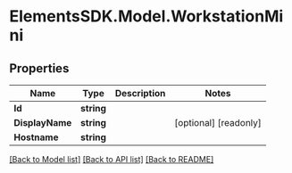 # ElementsSDK.Model.WorkstationMini

## Properties

Name | Type | Description | Notes
------------ | ------------- | ------------- | -------------
**Id** | **string** |  | 
**DisplayName** | **string** |  | [optional] [readonly] 
**Hostname** | **string** |  | 

[[Back to Model list]](../README.md#documentation-for-models) [[Back to API list]](../README.md#documentation-for-api-endpoints) [[Back to README]](../README.md)

